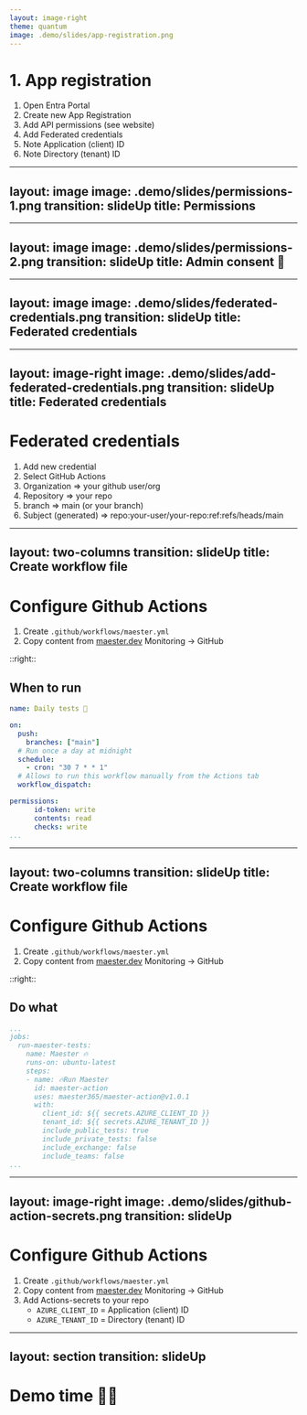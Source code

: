 ```yaml
---
layout: image-right
theme: quantum
image: .demo/slides/app-registration.png
---
```


# 1. App registration

1. Open Entra Portal
1. Create new App Registration
1. Add API permissions (see website)
1. Add Federated credentials
1. Note Application (client) ID
1. Note Directory (tenant) ID

---
layout: image
image: .demo/slides/permissions-1.png
transition: slideUp
title: Permissions
---


---
layout: image
image: .demo/slides/permissions-2.png
transition: slideUp
title: Admin consent 🥇
---

---
layout: image
image: .demo/slides/federated-credentials.png
transition: slideUp
title: Federated credentials
---

---
layout: image-right
image: .demo/slides/add-federated-credentials.png
transition: slideUp
title: Federated credentials
---

# Federated credentials

1. Add new credential
1. Select GitHub Actions
1. Organization => your github user/org
1. Repository => your repo
1. branch => main (or your branch)
1. Subject (generated) => repo:your-user/your-repo:ref:refs/heads/main

---
layout: two-columns
transition: slideUp
title: Create workflow file
---

# Configure Github Actions

1. Create `.github/workflows/maester.yml`
1. Copy content from [maester.dev](https://maester.dev/docs/monitoring/github)
   Monitoring -> GitHub


::right::

## When to run

```yml
name: Daily tests 🧪

on:
  push:
    branches: ["main"]
  # Run once a day at midnight
  schedule:
    - cron: "30 7 * * 1"
  # Allows to run this workflow manually from the Actions tab
  workflow_dispatch:

permissions:
      id-token: write
      contents: read
      checks: write
...
```

---
layout: two-columns
transition: slideUp
title: Create workflow file
---

# Configure Github Actions

1. Create `.github/workflows/maester.yml`
1. Copy content from [maester.dev](https://maester.dev/docs/monitoring/github)
   Monitoring -> GitHub


::right::

## Do what

```yml
...
jobs:
  run-maester-tests:
    name: Maester 🔥
    runs-on: ubuntu-latest
    steps:
    - name: 🔥Run Maester 
      id: maester-action
      uses: maester365/maester-action@v1.0.1
      with:
        client_id: ${{ secrets.AZURE_CLIENT_ID }}
        tenant_id: ${{ secrets.AZURE_TENANT_ID }}
        include_public_tests: true
        include_private_tests: false
        include_exchange: false
        include_teams: false
...
```

---
layout: image-right
image: .demo/slides/github-action-secrets.png
transition: slideUp
---

# Configure Github Actions 

1. Create `.github/workflows/maester.yml`
1. Copy content from [maester.dev](https://maester.dev/docs/monitoring/github)
   Monitoring -> GitHub
1. Add Actions-secrets to your repo
   - `AZURE_CLIENT_ID` = Application (client) ID
   - `AZURE_TENANT_ID` = Directory (tenant) ID

---
layout: section
transition: slideUp
---

# Demo time 🧑‍💻